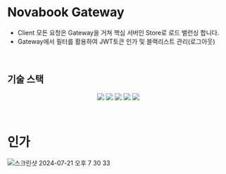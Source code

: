 Novabook Gateway
===========
* Client 모든 요청은 Gateway을 거쳐 핵심 서버인 Store로 로드 밸런싱 합니다.
* Gateway에서 필터를 활용하여 JWT토큰 인가 및 블랙리스트 관리(로그아웃)



<br>


## 기술 스택

<p align="center">
  <img src="https://img.shields.io/badge/Spring%20Cloud-6DB33F?style=flat-square&logo=Spring&logoColor=white"/>
  <img src="https://img.shields.io/badge/Github-181717?style=flat-square&logo=Github&logoColor=white"/>
  <img src="https://img.shields.io/badge/Redis-DC382D?style=flat-square&logo=Redis&logoColor=white"/>
  <img src="https://img.shields.io/badge/Spring%20Boot-6DB33F?style=flat-square&logo=Spring%20Boot&logoColor=white"/>
  <img src="https://img.shields.io/badge/JWT-000000?style=flat-square&logo=JSON%20web%20tokens&logoColor=white"/>
</p>



<br>


인가
=========


![스크린샷 2024-07-21 오후 7 30 33](https://github.com/user-attachments/assets/f306c6e5-9c40-4d13-ba66-108f44637264)
